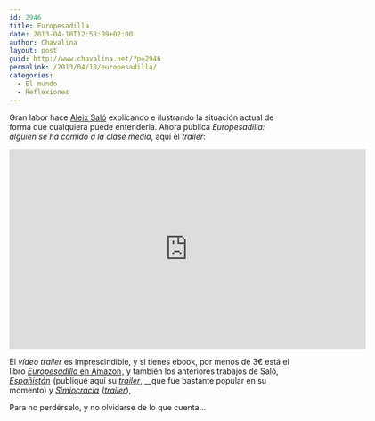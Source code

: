 ```yaml
---
id: 2946
title: Europesadilla
date: 2013-04-18T12:58:09+02:00
author: Chavalina
layout: post
guid: http://www.chavalina.net/?p=2946
permalink: /2013/04/18/europesadilla/
categories:
  - El mundo
  - Reflexiones
---
```

Gran labor hace <a href="http://aleixsalo.com/" target="_blank">Aleix Saló</a> explicando e ilustrando la situación actual de forma que cualquiera puede entenderla. Ahora publica _Europesadilla: alguien se ha comido a la clase media_, aquí el _trailer_:

<iframe src="http://www.youtube.com/embed/BF0bGaQCn04?rel=0" height="360" width="640" allowfullscreen="" frameborder="0"></iframe>

El _vídeo trailer_ es imprescindible, y si tienes ebook, por menos de 3€ está el libro [_Europesadilla_ en Amazon](http://www.amazon.es/gp/product/B00C23WAJ2/ref=as_li_ss_tl?ie=UTF8&camp=3626&creative=24822&creativeASIN=B00C23WAJ2&linkCode=as2&tag=chavadiari-21)<img style="border: none !important; margin: 0px !important;" alt="" src="http://www.assoc-amazon.es/e/ir?t=chavadiari-21&l=as2&o=30&a=B00C23WAJ2" width="1" height="1" border="0" />, y también los anteriores trabajos de Saló, [_Españistán_](http://www.amazon.es/gp/product/B007TLC10A/ref=as_li_ss_tl?ie=UTF8&camp=3626&creative=24822&creativeASIN=B007TLC10A&linkCode=as2&tag=chavadiari-21)<img style="border: none !important; margin: 0px !important;" alt="" src="http://www.assoc-amazon.es/e/ir?t=chavadiari-21&l=as2&o=30&a=B007TLC10A" width="1" height="1" border="0" /> (publiqué aquí su <a href="http://www.chavalina.net/2011/05/31/como-llegamos-de-la-burbuja-inmobiliaria-a-la-crisis/" target="_blank"><em>trailer</em></a>, __que fue bastante popular en su momento) y [_Simiocracia_](http://www.amazon.es/gp/product/8499896979/ref=as_li_ss_tl?ie=UTF8&camp=3626&creative=24822&creativeASIN=8499896979&linkCode=as2&tag=chavadiari-21)<img style="border: none !important; margin: 0px !important;" alt="" src="http://www.assoc-amazon.es/e/ir?t=chavadiari-21&l=as2&o=30&a=8499896979" width="1" height="1" border="0" /> (<a href="http://aleixsalo.com/blog/?cat=5" target="_blank"><em>trailer</em></a>),

Para no perdérselo, y no olvidarse de lo que cuenta&#8230;